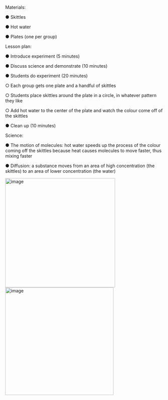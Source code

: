 Materials:

●	Skittles

●	Hot water

●	Plates (one per group)

Lesson plan:

●	Introduce experiment (5 minutes)

●	Discuss science and demonstrate (10 minutes)

●	Students do experiment (20 minutes)

○	Each group gets one plate and a handful of skittles

○	Students place skittles around the plate in a circle, in whatever pattern they like

○	Add hot water to the center of the plate and watch the colour come off of the skittles

●	Clean up (10 minutes)

Science:

●	The motion of molecules: hot water speeds up the process of the colour coming off the skittles because heat causes molecules to move faster, thus mixing faster

●	Diffusion: a substance moves from an area of high concentration (the skittles) to an area of lower concentration (the water)

<img width="349" height="346" alt="image" src="https://github.com/user-attachments/assets/ba8aec7c-4020-47db-b2cd-8c483b8a033f" />
<img width="344" height="341" alt="image" src="https://github.com/user-attachments/assets/ccaa0f13-68e1-4e58-892b-5b53d38c8042" />


